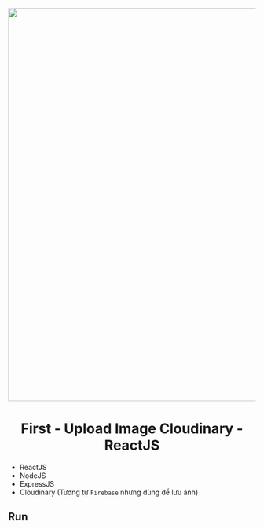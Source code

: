<div align="center">
    <img src="https://miro.medium.com/v2/resize:fit:1400/1*FOvub3WrDdHo6BmQS68NWg.png" width="800"/>
</div>

<div align="center">
    <h1>First - Upload Image Cloudinary - ReactJS</h1>
</div>

- ReactJS
- NodeJS
- ExpressJS
- Cloudinary (Tương tự `Firebase` nhưng dùng để lưu ảnh)

## Run
